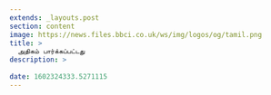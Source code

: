```yaml
--- 
extends: _layouts.post 
section: content 
image: https://news.files.bbci.co.uk/ws/img/logos/og/tamil.png 
title: > 
  அதிகம் பார்க்கப்பட்டது 
description: > 
   
date: 1602324333.5271115 
--- 
```

